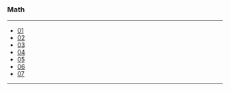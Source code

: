 
### Math

---

* <a href='#'>01</a>
* <a href='#'>02</a>
* <a href='#'>03</a>
* <a href='#'>04</a>
* <a href='#'>05</a>
* <a href='#'>06</a>
* <a href='#'>07</a>

---
